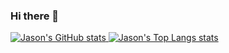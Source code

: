 ### Hi there 👋

<!--
**Jason-Young-AI/Jason-Young-AI** is a ✨ _special_ ✨ repository because its `README.md` (this file) appears on your GitHub profile.

Here are some ideas to get you started:

- 🔭 I’m currently working on ...
- 🌱 I’m currently learning ...
- 👯 I’m looking to collaborate on ...
- 🤔 I’m looking for help with ...
- 💬 Ask me about ...
- 📫 How to reach me: ...
- 😄 Pronouns: ...
- ⚡ Fun fact: ...
-->

<a href="https://github.com/Jason-Young-AI/">
  <img alt="Jason's GitHub stats" src="https://github-readme-stats.vercel.app/api?username=Jason-Young-AI&count_private=true&show_icons=true&?theme=tokyonight" />
</a>

<a href="https://github.com/Jason-Young-AI/">
  <img alt="Jason's Top Langs stats" src="https://github-readme-stats.vercel.app/api/top-langs/?username=Jason-Young-AI&layout=compact" />
</a>

